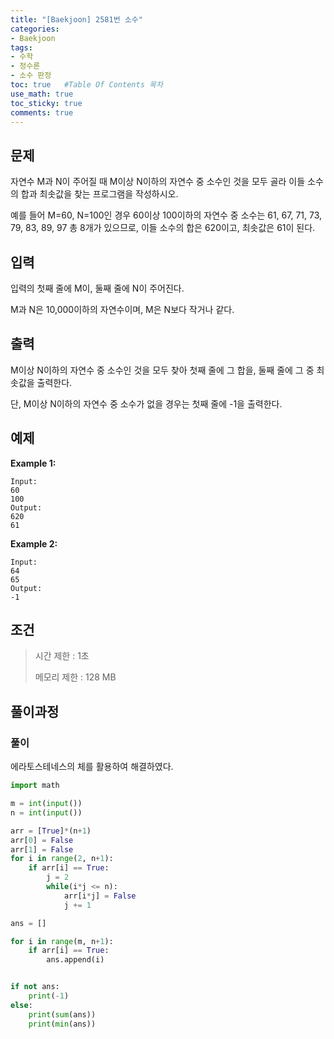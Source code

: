 ```yaml
---
title: "[Baekjoon] 2581번 소수"
categories: 
- Baekjoon
tags:
- 수학
- 정수론
- 소수 판정
toc: true   #Table Of Contents 목차 
use_math: true
toc_sticky: true
comments: true
---
```


## 문제

자연수 M과 N이 주어질 때 M이상 N이하의 자연수 중 소수인 것을 모두 골라 이들 소수의 합과 최솟값을 찾는 프로그램을 작성하시오.

예를 들어 M=60, N=100인 경우 60이상 100이하의 자연수 중 소수는 61, 67, 71, 73, 79, 83, 89, 97 총 8개가 있으므로, 이들 소수의 합은 620이고, 최솟값은 61이 된다.

## 입력

입력의 첫째 줄에 M이, 둘째 줄에 N이 주어진다.

M과 N은 10,000이하의 자연수이며, M은 N보다 작거나 같다.

## 출력

M이상 N이하의 자연수 중 소수인 것을 모두 찾아 첫째 줄에 그 합을, 둘째 줄에 그 중 최솟값을 출력한다. 

단, M이상 N이하의 자연수 중 소수가 없을 경우는 첫째 줄에 -1을 출력한다.

## 예제

**Example 1:**

```
Input: 
60
100
Output: 
620
61
```

**Example 2:**

```
Input:
64
65
Output:
-1
```

## 조건

> 시간 제한 : 1초
>
> 메모리 제한 : 128 MB

## 풀이과정

### 풀이

에라토스테네스의 체를 활용하여 해결하였다.

```python
import math

m = int(input())
n = int(input())

arr = [True]*(n+1)
arr[0] = False
arr[1] = False
for i in range(2, n+1):
    if arr[i] == True:
        j = 2
        while(i*j <= n):
            arr[i*j] = False
            j += 1

ans = []

for i in range(m, n+1):
    if arr[i] == True:
        ans.append(i)


if not ans:
    print(-1)
else:
    print(sum(ans))
    print(min(ans))
```

